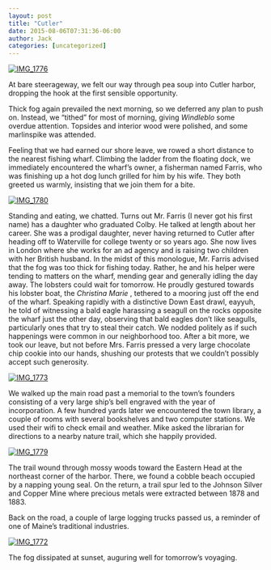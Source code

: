 ```yaml
---
layout: post
title: "Cutler"
date: 2015-08-06T07:31:36-06:00
author: Jack
categories: [uncategorized]
---
```


[![IMG_1776](http://windleblo.com/wp-content/uploads/2015/08/IMG_1776-e1438867634292-768x1024.jpg)](/wp-content/uploads/2015/08/IMG_1776-e1438867634292.jpg)

At bare steerageway, we felt our way through pea soup into Cutler harbor, dropping the hook at the first sensible opportunity.

Thick fog again prevailed the next morning, so we deferred any plan to push on. Instead, we “tithed” for most of morning, giving _Windleblo_ some overdue attention. Topsides and interior wood were polished, and some marlinspike was attended.

Feeling that we had earned our shore leave, we rowed a short distance to the nearest fishing wharf. Climbing the ladder from the floating dock, we immediately encountered the wharf’s owner, a fisherman named Farris, who was finishing up a hot dog lunch grilled for him by his wife. They both greeted us warmly, insisting that we join them for a bite.

[![IMG_1780](http://windleblo.com/wp-content/uploads/2015/08/IMG_1780-1024x768.jpg)](/wp-content/uploads/2015/08/IMG_1780.jpg)

Standing and eating, we chatted. Turns out Mr. Farris (I never got his first name) has a daughter who graduated Colby. He talked at length about her career. She was a prodigal daughter, never having returned to Cutler after heading off to Waterville for college twenty or so years ago. She now lives in London where she works for an ad agency and is raising two children with her British husband. In the midst of this monologue, Mr. Farris advised that the fog was too thick for fishing today. Rather, he and his helper were tending to matters on the wharf, mending gear and generally idling the day away. The lobsters could wait for tomorrow. He proudly gestured towards his lobster boat, the _Christina Marie_ , tethered to a mooring just off the end of the wharf. Speaking rapidly with a distinctive Down East drawl, eayyuh, he told of witnessing a bald eagle harassing a seagull on the rocks opposite the wharf just the other day, observing that bald eagles don’t like seagulls, particularly ones that try to steal their catch. We nodded politely as if such happenings were common in our neighborhood too. After a bit more, we took our leave, but not before Mrs. Farris pressed a very large chocolate chip cookie into our hands, shushing our protests that we couldn’t possibly accept such generosity.

[![IMG_1773](http://windleblo.com/wp-content/uploads/2015/08/IMG_1773-1024x768.jpg)](/wp-content/uploads/2015/08/IMG_1773.jpg)

We walked up the main road past a memorial to the town’s founders consisting of a very large ship’s bell engraved with the year of incorporation. A few hundred yards later we encountered the town library, a couple of rooms with several bookshelves and two computer stations. We used their wifi to check email and weather. Mike asked the librarian for directions to a nearby nature trail, which she happily provided.

[![IMG_1779](http://windleblo.com/wp-content/uploads/2015/08/IMG_1779-e1438867327289-768x1024.jpg)](/wp-content/uploads/2015/08/IMG_1779-e1438867327289.jpg)

The trail wound through mossy woods toward the Eastern Head at the northeast corner of the harbor. There, we found a cobble beach occupied by a napping young seal. On the return, a trail spur led to the Johnson Silver and Copper Mine where precious metals were extracted between 1878 and 1883.

Back on the road, a couple of large logging trucks passed us, a reminder of one of Maine’s traditional industries.

[![IMG_1772](http://windleblo.com/wp-content/uploads/2015/08/IMG_1772-1024x768.jpg)](/wp-content/uploads/2015/08/IMG_1772.jpg)

The fog dissipated at sunset, auguring well for tomorrow’s voyaging.